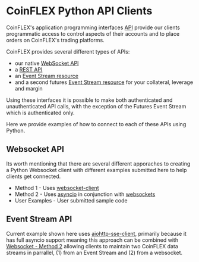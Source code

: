 # CoinFLEX Python API Clients
CoinFLEX's application programming interfaces [API](https://github.com/coinflex-exchange/API) provide our clients programmatic access to control aspects of their accounts and to place orders on CoinFLEX's trading platforms. 

CoinFLEX provides several different types of APIs:

* our native [WebSocket API](https://github.com/coinflex-exchange/API/blob/master/WEBSOCKET-README.md)
* a [REST API](https://github.com/coinflex-exchange/API/blob/master/REST.md)
* an [Event Stream resource](https://github.com/coinflex-exchange/API/blob/master/EventStream.md) 
* and a second futures [Event Stream resource](https://github.com/coinflex-exchange/API/blob/master/FUTURES.md#get-borrowerevents) for your collateral, leverage and margin

Using these interfaces it is possible to make both authenticated and unauthenticated API calls, with the exception of the Futures Event Stream which is authenticated only.

Here we provide examples of how to connect to each of these APIs using Python.

## Websocket API
Its worth mentioning that there are several different apporaches to creating a Python Websocket client with different examples submitted here to help clients get connected.

* Method 1 - Uses [websocket-client][ws-client]
* Method 2 - Uses [asyncio][asyncio] in conjunction with [websockets][websockets]
* User Examples - User submitted sample code

[ws-client]:https://pypi.org/project/websocket-client/
[websockets]:https://pypi.org/project/websockets/
[asyncio]:https://pypi.org/project/asyncio/
[sse-client]:https://pypi.org/project/aiohttp-sse-client/
[cflex-ws-method2]:https://github.com/coinflex-exchange/python-library/tree/master/Websocket%20API%20(Method%202)

## Event Stream API
Current example shown here uses [aiohttp-sse-client][sse-client], primarily because it has full asyncio support meaning this approach can be combined with [Websocket - Method 2][cflex-ws-method2] allowing clients to maintain two CoinFLEX data streams in parrallel, (1) from an Event Stream and (2) from a websocket.
